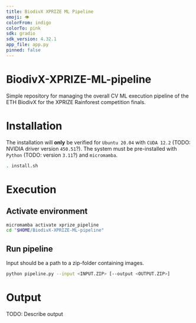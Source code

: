 ```yaml
---
title: BiodivX XPRIZE ML Pipeline
emoji: 👁
colorFrom: indigo
colorTo: pink
sdk: gradio
sdk_version: 4.32.1
app_file: app.py
pinned: false
---
```


# BiodivX-XPRIZE-ML-pipeline
Simple repository for managing the overall CV ML execution pipeline of the ETH BiodivX for the XPRIZE Rainforest competition finals.

# Installation
The installation will **only** be verified for `Ubuntu 20.04` with `CUDA 12.2` (TODO: NVIDIA driver version `450.51`?). The system must be pre-installed with `Python` (TODO: version `3.11`?) and `micromamba`.

```bash
. install.sh
```

# Execution
## Activate environment
```bash
micromamba activate xprize_pipeline
cd "$HOME/BiodivX-XPRIZE-ML-pipeline"
```

## Run pipeline
Input should be a path to a zip-folder containing images.
```bash
python pipeline.py --input <INPUT.ZIP> [--output <OUTPUT.ZIP>]
```

# Output
TODO: Describe output
